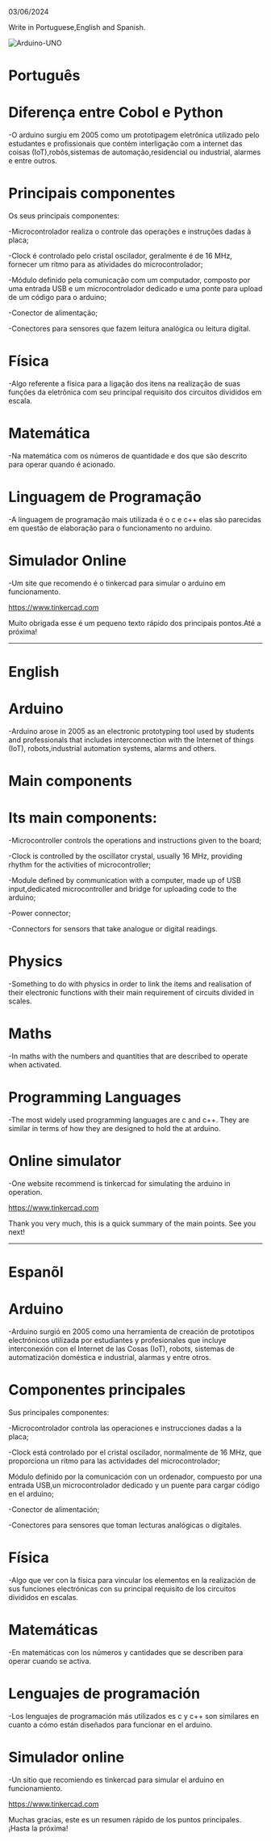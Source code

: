 03/06/2024
 
Write in Portuguese,English and Spanish.


 ![Arduino-UNO](https://github.com/TassianaMilka/Project-Write/assets/114196099/4d3f9cd9-a0ce-43ed-864a-fb67c2c6a629)

 
# Português 

# Diferença entre Cobol e Python

-O arduino surgiu em 2005 como um prototipagem eletrônica utilizado pelo estudantes e profissionais que contém 
interligação com a internet das coisas (IoT),robôs,sistemas de automação,residencial ou industrial, alarmes e 
entre outros.

# Principais componentes

Os seus principais componentes:

-Microcontrolador realiza o controle das operações e instruções dadas à placa;

-Clock é controlado  pelo cristal oscilador, geralmente é de 16 MHz, fornecer um ritmo para as atividades do 
 microcontrolador;
 
-Módulo definido pela comunicação com um computador, composto por uma entrada USB e um microcontrolador dedicado
 e uma ponte para upload de um código para o arduino; 
    
-Conector de alimentação;

-Conectores para sensores que  fazem  leitura analógica ou leitura digital.
      


# Física

-Algo referente a física para a ligação dos itens na realização de suas funções da   eletrônica com seu principal 
requisito dos circuitos divididos em escala.

# Matemática

-Na matemática com os números de quantidade e dos que são descrito para operar  quando é acionado.


# Linguagem de Programação

-A linguagem de programação mais utilizada é o c e c++ elas são parecidas  em questão de elaboração para o 
funcionamento no arduino. 


# Simulador Online

-Um site  que recomendo é  o tinkercad  para simular o arduino em funcionamento.


https://www.tinkercad.com


Muito obrigada esse é um pequeno texto rápido dos principais pontos.Até a próxima!

--------------------------------------------------------------------------------------------------------------------------------

# English

# Arduino

-Arduino arose in 2005 as an electronic prototyping tool used by students and professionals that includes 
interconnection with the Internet of things (IoT), robots,industrial automation systems, alarms and 
others.

# Main components

# Its main components:

-Microcontroller controls the operations and instructions given to the board;

-Clock is controlled by the oscillator crystal, usually 16 MHz, providing rhythm for the activities of microcontroller;

-Module defined by communication with a computer, made up of USB input,dedicated microcontroller and bridge for uploading 
 code to the arduino; 
 
-Power connector;
 
-Connectors for sensors that take analogue or digital readings.



# Physics

-Something to do with physics in order to link the items and realisation of their electronic functions with their main 
requirement of circuits divided in scales.

# Maths

-In maths with the numbers and quantities that are described to operate when activated.



# Programming Languages

-The most widely used programming languages are c and c++. They are similar in terms of how they are designed to hold the at
arduino. 


# Online simulator

-One website recommend is tinkercad for simulating the arduino in operation.


https://www.tinkercad.com


Thank you very much, this is a quick summary of the main points. See you next!

--------------------------------------------------------------------------------------------------------------------------------

# Espanõl

# Arduino

-Arduino surgió en 2005 como una herramienta de creación de prototipos electrónicos utilizada por estudiantes y profesionales que incluye 
interconexión con el Internet de las Cosas (IoT), robots, sistemas de automatización doméstica e industrial, alarmas y 
entre otros.

# Componentes principales

Sus principales componentes:

-Microcontrolador controla las operaciones e instrucciones dadas a la placa;

-Clock está controlado por el cristal oscilador, normalmente de 16 MHz, que proporciona un ritmo para las actividades del 
microcontrolador;

Módulo definido por la comunicación con un ordenador, compuesto por una entrada USB,un microcontrolador dedicado
y un puente para cargar código en el arduino;
  
-Conector de alimentación;

-Conectores para sensores que toman lecturas analógicas o digitales.

# Física

-Algo que ver con la física para vincular los elementos en la realización de sus funciones electrónicas con su principal 
requisito de los circuitos divididos en escalas.

# Matemáticas

-En matemáticas con los números y cantidades que se describen para operar cuando se activa.

# Lenguajes de programación

-Los lenguajes de programación más utilizados es c y c++ son similares en cuanto a cómo están diseñados para funcionar en el 
arduino. 


# Simulador online

-Un sitio que recomiendo es tinkercad para simular el arduino en funcionamiento.

https://www.tinkercad.com

Muchas gracias, este es un resumen rápido de los puntos principales. ¡Hasta la próxima!


